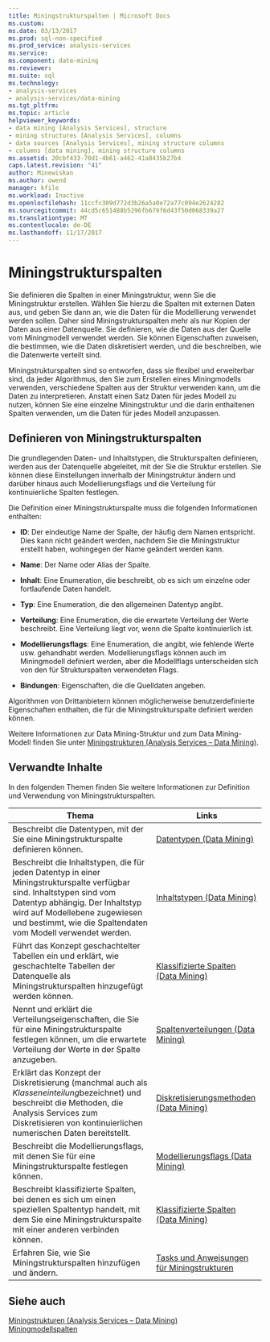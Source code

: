 ```yaml
---
title: Miningstrukturspalten | Microsoft Docs
ms.custom: 
ms.date: 03/13/2017
ms.prod: sql-non-specified
ms.prod_service: analysis-services
ms.service: 
ms.component: data-mining
ms.reviewer: 
ms.suite: sql
ms.technology:
- analysis-services
- analysis-services/data-mining
ms.tgt_pltfrm: 
ms.topic: article
helpviewer_keywords:
- data mining [Analysis Services], structure
- mining structures [Analysis Services], columns
- data sources [Analysis Services], mining structure columns
- columns [data mining], mining structure columns
ms.assetid: 20cbf433-70d1-4b61-a462-41a8435b27b4
caps.latest.revision: "41"
author: Minewiskan
ms.author: owend
manager: kfile
ms.workload: Inactive
ms.openlocfilehash: 11ccfc309d772d3b26a5a0e72a77c094e2624282
ms.sourcegitcommit: 44cd5c651488b5296fb679f6d43f50d068339a27
ms.translationtype: MT
ms.contentlocale: de-DE
ms.lasthandoff: 11/17/2017
---
```

# <a name="mining-structure-columns"></a>Miningstrukturspalten
  Sie definieren die Spalten in einer Miningstruktur, wenn Sie die Miningstruktur erstellen. Wählen Sie hierzu die Spalten mit externen Daten aus, und geben Sie dann an, wie die Daten für die Modellierung verwendet werden sollen. Daher sind Miningstrukturspalten mehr als nur Kopien der Daten aus einer Datenquelle. Sie definieren, wie die Daten aus der Quelle vom Miningmodell verwendet werden. Sie können Eigenschaften zuweisen, die bestimmen, wie die Daten diskretisiert werden, und die beschreiben, wie die Datenwerte verteilt sind.  
  
 Miningstrukturspalten sind so entworfen, dass sie flexibel und erweiterbar sind, da jeder Algorithmus, den Sie zum Erstellen eines Miningmodells verwenden, verschiedene Spalten aus der Struktur verwenden kann, um die Daten zu interpretieren. Anstatt einen Satz Daten für jedes Modell zu nutzen, können Sie eine einzelne Miningstruktur und die darin enthaltenen Spalten verwenden, um die Daten für jedes Modell anzupassen.  
  
## <a name="defining-mining-structure-columns"></a>Definieren von Miningstrukturspalten  
 Die grundlegenden Daten- und Inhaltstypen, die Strukturspalten definieren, werden aus der Datenquelle abgeleitet, mit der Sie die Struktur erstellen. Sie können diese Einstellungen innerhalb der Miningstruktur ändern und darüber hinaus auch Modellierungsflags und die Verteilung für kontinuierliche Spalten festlegen.  
  
 Die Definition einer Miningstrukturspalte muss die folgenden Informationen enthalten:  
  
-   **ID**: Der eindeutige Name der Spalte, der häufig dem Namen entspricht. Dies kann nicht geändert werden, nachdem Sie die Miningstruktur erstellt haben, wohingegen der Name geändert werden kann.  
  
-   **Name**: Der Name oder Alias der Spalte.  
  
-   **Inhalt**: Eine Enumeration, die beschreibt, ob es sich um einzelne oder fortlaufende Daten handelt.  
  
-   **Typ**: Eine Enumeration, die den allgemeinen Datentyp angibt.  
  
-   **Verteilung**: Eine Enumeration, die die erwartete Verteilung der Werte beschreibt. Eine Verteilung liegt vor, wenn die Spalte kontinuierlich ist.  
  
-   **Modellierungsflags**: Eine Enumeration, die angibt, wie fehlende Werte usw. gehandhabt werden. Modellierungsflags können auch im Miningmodell definiert werden, aber die Modellflags unterscheiden sich von den für Strukturspalten verwendeten Flags.  
  
-   **Bindungen**: Eigenschaften, die die Quelldaten angeben.  
  
 Algorithmen von Drittanbietern können möglicherweise benutzerdefinierte Eigenschaften enthalten, die für die Miningstrukturspalte definiert werden können.  
  
 Weitere Informationen zur Data Mining-Struktur und zum Data Mining-Modell finden Sie unter [Miningstrukturen &#40;Analysis Services – Data Mining&#41;](../../analysis-services/data-mining/mining-structures-analysis-services-data-mining.md).  
  
## <a name="related-content"></a>Verwandte Inhalte  
 In den folgenden Themen finden Sie weitere Informationen zur Definition und Verwendung von Miningstrukturspalten.  
  
|Thema|Links|  
|-----------|-----------|  
|Beschreibt die Datentypen, mit der Sie eine Miningstrukturspalte definieren können.|[Datentypen &#40;Data Mining&#41;](../../analysis-services/data-mining/data-types-data-mining.md)|  
|Beschreibt die Inhaltstypen, die für jeden Datentyp in einer Miningstrukturspalte verfügbar sind. Inhaltstypen sind vom Datentyp abhängig. Der Inhaltstyp wird auf Modellebene zugewiesen und bestimmt, wie die Spaltendaten vom Modell verwendet werden.|[Inhaltstypen &#40;Data Mining&#41;](../../analysis-services/data-mining/content-types-data-mining.md)|  
|Führt das Konzept geschachtelter Tabellen ein und erklärt, wie geschachtelte Tabellen der Datenquelle als Miningstrukturspalten hinzugefügt werden können.|[Klassifizierte Spalten &#40;Data Mining&#41;](../../analysis-services/data-mining/classified-columns-data-mining.md)|  
|Nennt und erklärt die Verteilungseigenschaften, die Sie für eine Miningstrukturspalte festlegen können, um die erwartete Verteilung der Werte in der Spalte anzugeben.|[Spaltenverteilungen &#40;Data Mining&#41;](../../analysis-services/data-mining/column-distributions-data-mining.md)|  
|Erklärt das Konzept der Diskretisierung (manchmal auch als *Klasseneinteilung*bezeichnet) und beschreibt die Methoden, die Analysis Services zum Diskretisieren von kontinuierlichen numerischen Daten bereitstellt.|[Diskretisierungsmethoden &#40;Data Mining&#41;](../../analysis-services/data-mining/discretization-methods-data-mining.md)|  
|Beschreibt die Modellierungsflags, mit denen Sie für eine Miningstrukturspalte festlegen können.|[Modellierungsflags &#40;Data Mining&#41;](../../analysis-services/data-mining/modeling-flags-data-mining.md)|  
|Beschreibt klassifizierte Spalten, bei denen es sich um einen speziellen Spaltentyp handelt, mit dem Sie eine Miningstrukturspalte mit einer anderen verbinden können.|[Klassifizierte Spalten &#40;Data Mining&#41;](../../analysis-services/data-mining/classified-columns-data-mining.md)|  
|Erfahren Sie, wie Sie Miningstrukturspalten hinzufügen und ändern.|[Tasks und Anweisungen für Miningstrukturen](../../analysis-services/data-mining/mining-structure-tasks-and-how-tos.md)|  
  
## <a name="see-also"></a>Siehe auch  
 [Miningstrukturen &#40;Analysis Services – Data Mining&#41;](../../analysis-services/data-mining/mining-structures-analysis-services-data-mining.md)   
 [Miningmodellspalten](../../analysis-services/data-mining/mining-model-columns.md)  
  
  
